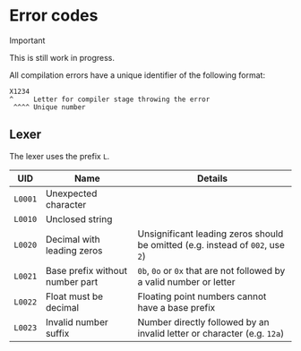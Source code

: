 # Error codes
> [!IMPORTANT]
> This is still work in progress.

All compilation errors have a unique identifier of the following format:
```
X1234
^     Letter for compiler stage throwing the error
 ^^^^ Unique number
```

## Lexer
The lexer uses the prefix `L`.

| UID     | Name                            | Details                                                                        |
| ------- | ------------------------------- | ------------------------------------------------------------------------------ |
| `L0001` | Unexpected character            |                                                                                |
| `L0010` | Unclosed string                 |                                                                                |
| `L0020` | Decimal with leading zeros      | Unsignificant leading zeros should be omitted (e.g. instead of `002`, use `2`) |
| `L0021` | Base prefix without number part | `0b`, `0o` or `0x` that are not followed by a valid number or letter           |
| `L0022` | Float must be decimal           | Floating point numbers cannot have a base prefix                               |
| `L0023` | Invalid number suffix           | Number directly followed by an invalid letter or character (e.g. `12a`)        |
